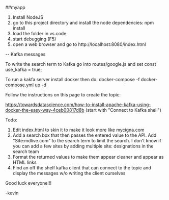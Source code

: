##myapp

1. Install NodeJS
2. go to this project directory and install the node dependencies: npm install
3. load the folder in vs.code
4. start debugging (F5)
5. open a web browser and go to http://localhost:8080/index.html

-- Kafka messages

To write the search term to Kafka go into routes/google.js and set
const use_kafka = true;

To run a kakfa server install docker then do:
docker-compose -f docker-compose.yml up -d

Follow the instructions on this page to create the topic:

https://towardsdatascience.com/how-to-install-apache-kafka-using-docker-the-easy-way-4ceb00817d8b
(start with "Connect to Kafka shell")


Todo:

1. Edit index.html to skin it to make it look more like mycigna.com
2. Add a search box that then passes the entered value to the API.  Add "Site:mdlive.com" to the search term to limit the search.  I don't know if you can add a few sites by adding multiple site: designations in the search team
3. Format the returned values to make them appear cleaner and appear as HTML links
4. Find an off the shelf kafka client that can connect to the topic and display the messages w/o writing the client ourselves

Good luck everyone!!!

-kevin




